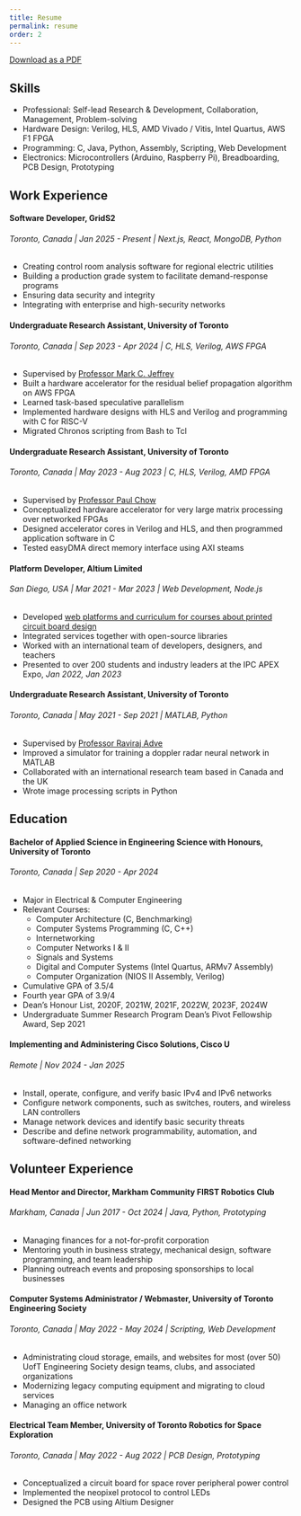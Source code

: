 ```yaml
---
title: Resume
permalink: resume
order: 2
---
```


<a href="/assets/bv-resume.pdf" type="button" class="me-auto btn btn-primary"><i class="bi-file-earmark-pdf-fill"></i> Download as a PDF</a>

## Skills

- Professional: Self-lead Research & Development, Collaboration, Management, Problem-solving
- Hardware Design: Verilog, HLS, AMD Vivado / Vitis, Intel Quartus, AWS F1 FPGA 
- Programming: C, Java, Python, Assembly, Scripting, Web Development
- Electronics: Microcontrollers (Arduino, Raspberry Pi), Breadboarding, PCB Design, Prototyping

## Work Experience

#### Software Developer, GridS2
###### Toronto, Canada | Jan 2025 - Present | Next.js, React, MongoDB, Python
- Creating control room analysis software for regional electric utilities
- Building a production grade system to facilitate demand-response programs
- Ensuring data security and integrity
- Integrating with enterprise and high-security networks

#### Undergraduate Research Assistant, University of Toronto
###### Toronto, Canada | Sep 2023 - Apr 2024 | C, HLS, Verilog, AWS FPGA
- Supervised by [Professor Mark C. Jeffrey](https://www.eecg.utoronto.ca/~mcj/)
- Built a hardware accelerator for the residual belief propagation algorithm on AWS FPGA
- Learned task-based speculative parallelism
- Implemented hardware designs with HLS and Verilog and programming with C for RISC-V
- Migrated Chronos scripting from Bash to Tcl

#### Undergraduate Research Assistant, University of Toronto 
###### Toronto, Canada | May 2023 - Aug 2023 | C, HLS, Verilog, AMD FPGA
- Supervised by [Professor Paul Chow](https://www.eecg.utoronto.ca/~pc/)
- Conceptualized hardware accelerator for very large matrix processing over networked FPGAs
- Designed accelerator cores in Verilog and HLS, and then programmed application software in C
- Tested easyDMA direct memory interface using AXI steams

#### Platform Developer, Altium Limited
###### San Diego, USA | Mar 2021 - Mar 2023 | Web Development, Node.js
- Developed [web platforms and curriculum for courses about printed circuit board design](https://education.altium.com/)
- Integrated services together with open-source libraries
- Worked with an international team of developers, designers, and teachers
- Presented to over 200 students and industry leaders at the IPC APEX Expo, *Jan 2022, Jan 2023*

#### Undergraduate Research Assistant, University of Toronto
###### Toronto, Canada | May 2021 - Sep 2021 | MATLAB, Python
- Supervised by [Professor Raviraj Adve](https://www.comm.utoronto.ca/~rsadve/)
- Improved a simulator for training a doppler radar neural network in MATLAB
- Collaborated with an international research team based in Canada and the UK
- Wrote image processing scripts in Python

## Education

#### Bachelor of Applied Science in Engineering Science with Honours, University of Toronto
###### Toronto, Canada | Sep 2020 - Apr 2024
- Major in Electrical & Computer Engineering
- Relevant Courses: 
  - Computer Architecture (C, Benchmarking)
  - Computer Systems Programming  (C, C++)
  - Internetworking
  - Computer Networks I & II
  - Signals and Systems
  - Digital and Computer Systems (Intel Quartus, ARMv7 Assembly)
  - Computer Organization (NIOS II Assembly, Verilog)
- Cumulative GPA of 3.5/4
- Fourth year GPA of 3.9/4
- Dean’s Honour List, 2020F, 2021W, 2021F, 2022W, 2023F, 2024W
- Undergraduate Summer Research Program Dean’s Pivot Fellowship Award, Sep 2021

#### Implementing and Administering Cisco Solutions, Cisco U
###### Remote | Nov 2024 - Jan 2025
- Install, operate, configure, and verify basic IPv4 and IPv6 networks
- Configure network components, such as switches, routers, and wireless LAN controllers
- Manage network devices and identify basic security threats
- Describe and define network programmability, automation, and software-defined networking

## Volunteer Experience

#### Head Mentor and Director, Markham Community FIRST Robotics Club
###### Markham, Canada | Jun 2017 - Oct 2024 | Java, Python, Prototyping
- Managing finances for a not-for-profit corporation
- Mentoring youth in business strategy, mechanical design, software programming, and team leadership
- Planning outreach events and proposing sponsorships to local businesses

#### Computer Systems Administrator / Webmaster, University of Toronto Engineering Society
###### Toronto, Canada | May 2022 - May 2024 | Scripting, Web Development
- Administrating cloud storage, emails, and websites for most (over 50) UofT Engineering Society design teams, clubs, and associated organizations
- Modernizing legacy computing equipment and migrating to cloud services
- Managing an office network

#### Electrical Team Member, University of Toronto Robotics for Space Exploration
###### Toronto, Canada | May 2022 - Aug 2022 | PCB Design, Prototyping
- Conceptualized a circuit board for space rover peripheral power control
- Implemented the neopixel protocol to control LEDs
- Designed the PCB using Altium Designer
